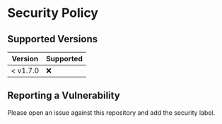 # Security Policy

## Supported Versions

| Version  | Supported          |
| -------  | ------------------ |
| < v1.7.0 | :x:                |

## Reporting a Vulnerability

Please open an issue against this repository and add the security label.
